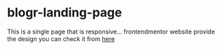 # blogr-landing-page
This is a single page that is responsive... frontendmentor website provide the design you can check it from [here](https://www.frontendmentor.io/challenges/blogr-landing-page-EX2RLAApP)
